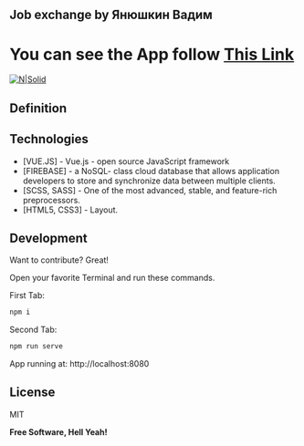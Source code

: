 ## Job exchange by Янюшкин Вадим
# You can see the App follow [This Link](https://job-exchange.vercel.app/coaches)
[![N|Solid](https://i.ibb.co/vHpsNKL/logo.png)](https://nodesource.com/products/nsolid)
## Definition



## Technologies
- [VUE.JS] - Vue.js - open source JavaScript framework
- [FIREBASE] - a NoSQL- class cloud database that allows application developers to store and synchronize data between multiple clients.
- [SCSS, SASS] - One of the most advanced, stable, and feature-rich preprocessors.
- [HTML5, CSS3] - Layout.




## Development

Want to contribute? Great!


Open your favorite Terminal and run these commands.

First Tab:

```sh
npm i
```

Second Tab:

```sh
npm run serve
```

App running at:
http://localhost:8080


## License

MIT

**Free Software, Hell Yeah!**
